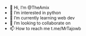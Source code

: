 - 👋 Hi, I’m @TheAmix
- 👀 I’m interested in python
- 🌱 I’m currently learning web dev
- 💞️ I’m looking to collaborate on 
- 📫 How to reach me t.me/MrTajowb

<!---
TheAmix/TheAmix is a ✨ special ✨ repository because its `README.md` (this file) appears on your GitHub profile.
You can click the Preview link to take a look at your changes.
--->
